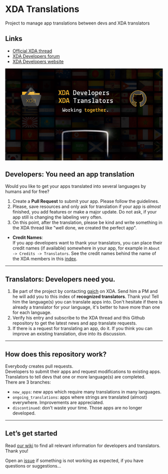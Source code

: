 # XDA Translations
Project to manage app translations between devs and XDA translators  

## Links
* [Official XDA thread](https://forum.xda-developers.com/showthread.php?t=2069390)  
* [XDA Developers forum](https://forum.xda-developers.com)  
* [XDA Developers website](https://www.xda-developers.com)

![xda_translators_banner](_banner.png)

## Developers: You need an app translation
Would you like to get your apps translated into several languages by humans and for free?

1. Create a **Pull Request** to submit your app. Please follow the guidelines.
2. Please, save resources and only ask for translation if your app is *almost* finished, you add features or make a major update. Do not ask, if your app still is changing the labeling very often.
3. On this point, after the translation, please be kind and write something in the XDA thread like "well done, we created the perfect app".

* **Credit Names**:  
If you app developers want to thank your translators, you can place their credit names (if available) somewhere in your app, for example in `About -> Credits -> Translators`. See the credit names behind the name of the XDA members in this [index](https://forum.xda-developers.com/showpost.php?p=35963995&postcount=2).

***

## Translators: Developers need you.
1. Be part of the project by contacting [gaich](https://forum.xda-developers.com/member.php?u=4563466) on XDA. Send him a PM and he will add you to this index of **recognized translators**. Thank you!
Tell him the language(s) you can translate apps into. Don't hesitate if there is already a translator for your language, it's better to have more than one for each language.
2. Verify his entry and subscribe to the XDA thread and this Github repository to get the latest news and app translate requests.
3. If there is a request for translating an app, do it. If you think you can improve an existing translation, dive into its discussion.  

***

## How does this repository work?
Everybody creates pull requests.  
Developers to submit their apps and request modifications to existing apps. Translators to tell devs that one or more language(s) are completed.  
There are 3 branches:  
* `new_apps`: new apps which require many translations in many languages.  
* `ongoing_translations`: apps where strings are translated (almost) everywhere. Improvements are appreciated.  
* `discontinued`: don't waste your time. Those apps are no longer developed.  

***

## Let’s get started
Read [our wiki](https://github.com/Primokorn/XDA_Translations/wiki) to find all relevant information for developers and translators.
Thank you!  

Open an [issue](https://github.com/Primokorn/XDA_Translations/issues) if something is not working as expected, if you have questions or suggestions...
